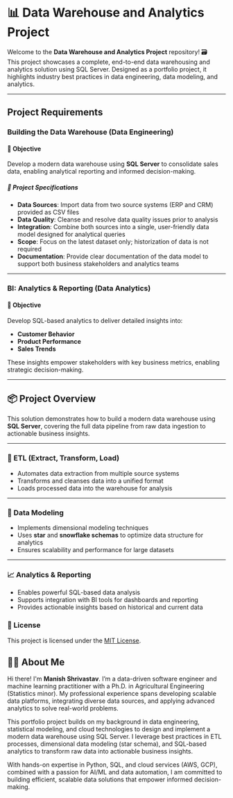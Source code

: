 # 📊 Data Warehouse and Analytics Project

Welcome to the **Data Warehouse and Analytics Project** repository! 🗃️   
This project showcases a complete, end-to-end data warehousing and analytics solution using SQL Server. Designed as a portfolio project, it highlights industry best practices in data engineering, data modeling, and analytics.

---

## Project Requirements

### Building the Data Warehouse (Data Engineering)

#### 🎯 Objective
Develop a modern data warehouse using **SQL Server** to consolidate sales data, enabling analytical reporting and informed decision-making.

##### 📝 Project Specifications  
- **Data Sources**: Import data from two source systems (ERP and CRM) provided as CSV files  
- **Data Quality**: Cleanse and resolve data quality issues prior to analysis  
- **Integration**: Combine both sources into a single, user-friendly data model designed for analytical queries  
- **Scope**: Focus on the latest dataset only; historization of data is not required  
- **Documentation**: Provide clear documentation of the data model to support both business stakeholders and analytics teams  

---

### BI: Analytics & Reporting (Data Analytics)

#### 🎯 Objective  
Develop SQL-based analytics to deliver detailed insights into:
- **Customer Behavior**
- **Product Performance**
- **Sales Trends**

These insights empower stakeholders with key business metrics, enabling strategic decision-making.

---
## 📦 Project Overview

This solution demonstrates how to build a modern data warehouse using **SQL Server**, covering the full data pipeline from raw data ingestion to actionable business insights.

---

### 🔄 ETL (Extract, Transform, Load)

- Automates data extraction from multiple source systems  
- Transforms and cleanses data into a unified format  
- Loads processed data into the warehouse for analysis  

---

### 🧱 Data Modeling

- Implements dimensional modeling techniques  
- Uses **star** and **snowflake schemas** to optimize data structure for analytics  
- Ensures scalability and performance for large datasets  

---

### 📈 Analytics & Reporting

- Enables powerful SQL-based data analysis  
- Supports integration with BI tools for dashboards and reporting  
- Provides actionable insights based on historical and current data

### 📄 License

This project is licensed under the [MIT License](LICENSE).

## 🧑‍💻 About Me

Hi there! I'm **Manish Shrivastav**. I’m a data-driven software engineer and machine learning practitioner with a Ph.D. in Agricultural Engineering (Statistics minor). My professional experience spans developing scalable data platforms, integrating diverse data sources, and applying advanced analytics to solve real-world problems.

This portfolio project builds on my background in data engineering, statistical modeling, and cloud technologies to design and implement a modern data warehouse using SQL Server. I leverage best practices in ETL processes, dimensional data modeling (star schema), and SQL-based analytics to transform raw data into actionable business insights.

With hands-on expertise in Python, SQL, and cloud services (AWS, GCP), combined with a passion for AI/ML and data automation, I am committed to building efficient, scalable data solutions that empower informed decision-making.
